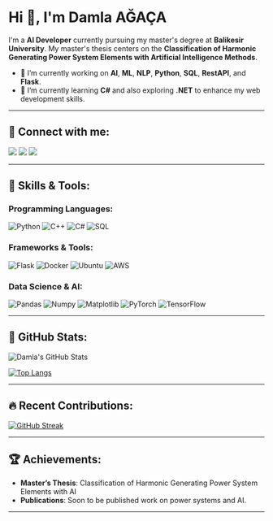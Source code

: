 # Hi 👋, I'm Damla AĞAÇA

I'm a **AI Developer** currently pursuing my master's degree at **Balikesir University**. My master's thesis centers on the **Classification of Harmonic Generating Power System Elements with Artificial Intelligence Methods**.

- 🔭 I’m currently working on **AI**, **ML**, **NLP**, **Python**, **SQL**, **RestAPI**, and **Flask**.
- 🌱 I’m currently learning **C#** and also exploring **.NET** to enhance my web development skills.

---

## 🔗 Connect with me:

<p align="left">
<a href="https://www.kaggle.com/dagaca" target="_blank"><img src="https://img.shields.io/badge/Kaggle-20BEFF?style=for-the-badge&logo=Kaggle&logoColor=white"/></a>
<a href="mailto:dagacaa@gmail.com" target="_blank"><img src="https://img.shields.io/badge/Gmail-D14836?style=for-the-badge&logo=gmail&logoColor=white"/></a>
<a href="https://www.linkedin.com/in/damlaagaca/" target="_blank"><img src="https://img.shields.io/badge/LinkedIn-0077B5?style=for-the-badge&logo=linkedin&logoColor=white"/></a>
</p>

---

## 💼 Skills & Tools:

### Programming Languages:
![Python](https://img.shields.io/badge/Python-3776AB?style=for-the-badge&logo=python&logoColor=white)
![C++](https://img.shields.io/badge/C++-00599C?style=for-the-badge&logo=cplusplus&logoColor=white)
![C#](https://img.shields.io/badge/C%23-239120?style=for-the-badge&logo=csharp&logoColor=white)
![SQL](https://img.shields.io/badge/SQL-00599C?style=for-the-badge&logo=MicrosoftSQLServer&logoColor=white)

### Frameworks & Tools:
![Flask](https://img.shields.io/badge/Flask-000000?style=for-the-badge&logo=flask&logoColor=white)
![Docker](https://img.shields.io/badge/Docker-2496ED?style=for-the-badge&logo=docker&logoColor=white)
![Ubuntu](https://img.shields.io/badge/Ubuntu-E95420?style=for-the-badge&logo=ubuntu&logoColor=white)
![AWS](https://img.shields.io/badge/AWS-FF9900?style=for-the-badge&logo=amazonaws&logoColor=white)

### Data Science & AI:
![Pandas](https://img.shields.io/badge/Pandas-150458?style=for-the-badge&logo=pandas&logoColor=white)
![Numpy](https://img.shields.io/badge/Numpy-013243?style=for-the-badge&logo=numpy&logoColor=white)
![Matplotlib](https://img.shields.io/badge/Matplotlib-007ACC?style=for-the-badge&logo=matplotlib&logoColor=white)
![PyTorch](https://img.shields.io/badge/PyTorch-EE4C2C?style=for-the-badge&logo=pytorch&logoColor=white)
![TensorFlow](https://img.shields.io/badge/TensorFlow-FF6F00?style=for-the-badge&logo=tensorflow&logoColor=white)

---

## 🧠 GitHub Stats:

![Damla's GitHub Stats](https://github-readme-stats.vercel.app/api?username=damlaagaca&show_icons=true&theme=radical)

[![Top Langs](https://github-readme-stats.vercel.app/api/top-langs/?username=damlaagaca&layout=compact&theme=radical)](https://github.com/damlaagaca/github-readme-stats)

---

## 🔥 Recent Contributions:

[![GitHub Streak](https://github-readme-streak-stats.herokuapp.com/?user=damlaagaca&theme=radical)](https://git.io/streak-stats)

---

## 🏆 Achievements:

- **Master’s Thesis**: Classification of Harmonic Generating Power System Elements with AI
- **Publications**: Soon to be published work on power systems and AI.

---
